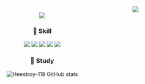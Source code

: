<div align="right">
  <img src="https://hits.seeyoufarm.com/api/count/incr/badge.svg?url=https%3A%2F%2Fgithub.com%2FHeestroy-118%2Fhit-counter&count_bg=%23FFC5C6&title_bg=%238C8C8C&icon=&icon_color=%23FFC5C6&title=hits&edge_flat=true"/> </div>

<div align="center">
<!-- header -->
<img src="https://capsule-render.vercel.app/api?type=waving&color=0:fce4ec,100:ffcdd2&height=180&fontAlignY=36&section=header&text=🔥%20Heestroy-118%20Github%20🔥&fontSize=38&fontColor=FF7E8B" />
  
 <h3> 📖 Skill </h3>
   <img src="https://img.shields.io/badge/Java-FFC5C6?style=flat-square&logo=java&logoColor=white"/>
   <img src="https://img.shields.io/badge/c-FFC5C6?style=flat&logo=C&logoColor=white"/>
   <img src="https://img.shields.io/badge/C++-FFC5C6?style=flat-square&logo=cplusplus&logoColor=white"/>
   <img src="https://img.shields.io/badge/HTML5-FFC5C6?style=flat&logo=HTML5&logoColor=white"/>
  <img src="https://img.shields.io/badge/CSS3-FFC5C6?style=flat&logo=CSS3&logoColor=white"/>
  
  <h3> 📖 Study </h3>
    
 <a>![Heestroy-118 GitHub stats](https://github-readme-stats.vercel.app/api?username=Heestroy-118&show_icons=true&theme=graywhite)
